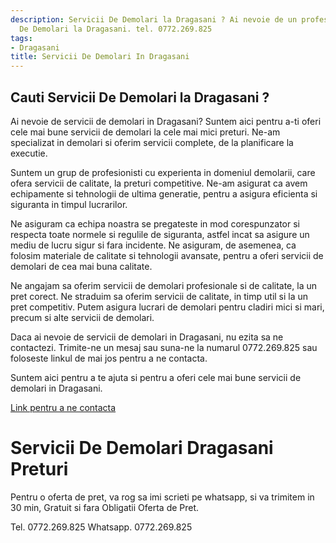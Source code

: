 ```yaml
---
description: Servicii De Demolari la Dragasani ? Ai nevoie de un profesionist in Servicii
  De Demolari la Dragasani. tel. 0772.269.825
tags:
- Dragasani
title: Servicii De Demolari In Dragasani
---
```



## Cauti Servicii De Demolari la Dragasani ?


Ai nevoie de servicii de demolari in Dragasani? Suntem aici pentru a-ti oferi cele mai bune servicii de demolari la cele mai mici preturi. Ne-am specializat in demolari si oferim servicii complete, de la planificare la executie. 

Suntem un grup de profesionisti cu experienta in domeniul demolarii, care ofera servicii de calitate, la preturi competitive. Ne-am asigurat ca avem echipamente si tehnologii de ultima generatie, pentru a asigura eficienta si siguranta in timpul lucrarilor. 

Ne asiguram ca echipa noastra se pregateste in mod corespunzator si respecta toate normele si regulile de siguranta, astfel incat sa asigure un mediu de lucru sigur si fara incidente. Ne asiguram, de asemenea, ca folosim materiale de calitate si tehnologii avansate, pentru a oferi servicii de demolari de cea mai buna calitate. 

Ne angajam sa oferim servicii de demolari profesionale si de calitate, la un pret corect. Ne straduim sa oferim servicii de calitate, in timp util si la un pret competitiv. Putem asigura lucrari de demolari pentru cladiri mici si mari, precum si alte servicii de demolari. 

Daca ai nevoie de servicii de demolari in Dragasani, nu ezita sa ne contactezi. Trimite-ne un mesaj sau suna-ne la numarul 0772.269.825 sau foloseste linkul de mai jos pentru a ne contacta. 

Suntem aici pentru a te ajuta si pentru a oferi cele mai bune servicii de demolari in Dragasani. 

[Link pentru a ne contacta](https://www.example.com)

# Servicii De Demolari Dragasani Preturi
Pentru o oferta de pret, va rog sa imi scrieti pe whatsapp, si va trimitem in 30 min, Gratuit si fara Obligatii Oferta de Pret.

Tel. 0772.269.825
Whatsapp. 0772.269.825
